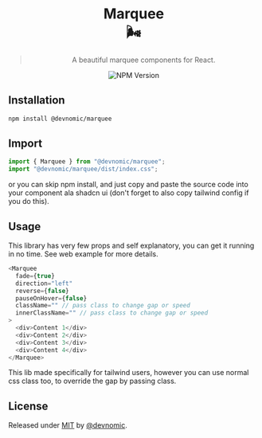 <div align="center">

# Marquee <br> 🌬️

> A beautiful marquee components for React.

![NPM Version](https://img.shields.io/npm/v/%40devnomic%2Fmarquee?logo=npm)

</div>

## Installation

```bash
npm install @devnomic/marquee
```

## Import

```ts
import { Marquee } from "@devnomic/marquee";
import "@devnomic/marquee/dist/index.css";
```

or you can skip npm install, and just copy and paste the source code into your component ala shadcn ui (don't forget to also copy tailwind config if you do this).

## Usage

This library has very few props and self explanatory, you can get it running in no time. See web example for more details.

```ts
<Marquee
  fade={true}
  direction="left"
  reverse={false}
  pauseOnHover={false}
  className="" // pass class to change gap or speed
  innerClassName="" // pass class to change gap or speed
>
  <div>Content 1</div>
  <div>Content 2</div>
  <div>Content 3</div>
  <div>Content 4</div>
</Marquee>
```

This lib made specifically for tailwind users, however you can use normal css class too, to override the gap by passing class.

## License

Released under [MIT](/LICENSE) by [@devnomic](https://github.com/devnomic).
